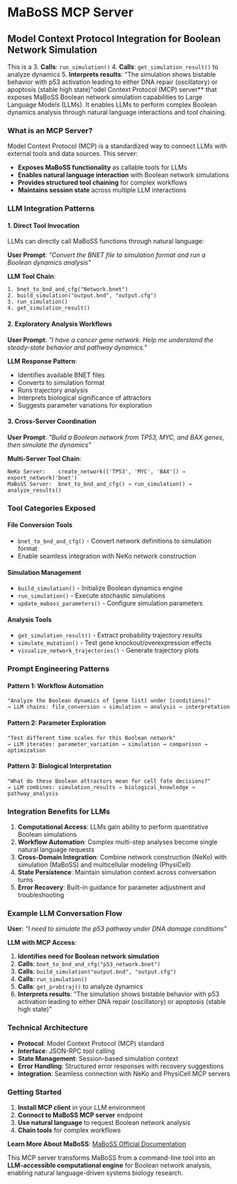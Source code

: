 # MaBoSS MCP Server
## Model Context Protocol Integration for Boolean Network Simulation

This is a 3. **Calls**: `run_simulation()`
4. **Calls**: `get_simulation_result()` to analyze dynamics
5. **Interprets results**: "The simulation shows bistable behavior with p53 activation leading to either DNA repair (oscillatory) or apoptosis (stable high state)"odel Context Protocol (MCP) server** that exposes MaBoSS Boolean network simulation capabilities to Large Language Models (LLMs). It enables LLMs to perform complex Boolean dynamics analysis through natural language interactions and tool chaining.

### What is an MCP Server?

Model Context Protocol (MCP) is a standardized way to connect LLMs with external tools and data sources. This server:

- **Exposes MaBoSS functionality** as callable tools for LLMs
- **Enables natural language interaction** with Boolean network simulations
- **Provides structured tool chaining** for complex workflows
- **Maintains session state** across multiple LLM interactions

### LLM Integration Patterns

#### 1. Direct Tool Invocation
LLMs can directly call MaBoSS functions through natural language:

**User Prompt**: *"Convert the BNET file to simulation format and run a Boolean dynamics analysis"*

**LLM Tool Chain**:
```
1. bnet_to_bnd_and_cfg("Network.bnet")
2. build_simulation("output.bnd", "output.cfg") 
3. run_simulation()
4. get_simulation_result()
```

#### 2. Exploratory Analysis Workflows
**User Prompt**: *"I have a cancer gene network. Help me understand the steady-state behavior and pathway dynamics."*

**LLM Response Pattern**:
- Identifies available BNET files
- Converts to simulation format
- Runs trajectory analysis
- Interprets biological significance of attractors
- Suggests parameter variations for exploration

#### 3. Cross-Server Coordination
**User Prompt**: *"Build a Boolean network from TP53, MYC, and BAX genes, then simulate the dynamics"*

**Multi-Server Tool Chain**:
```
NeKo Server:    create_network(['TP53', 'MYC', 'BAX']) → export_network('bnet')
MaBoSS Server:  bnet_to_bnd_and_cfg() → run_simulation() → analyze_results()
```

### Tool Categories Exposed

#### File Conversion Tools
- `bnet_to_bnd_and_cfg()` - Convert network definitions to simulation format
- Enable seamless integration with NeKo network construction

#### Simulation Management
- `build_simulation()` - Initialize Boolean dynamics engine
- `run_simulation()` - Execute stochastic simulations
- `update_maboss_parameters()` - Configure simulation parameters

#### Analysis Tools  
- `get_simulation_result()` - Extract probability trajectory results
- `simulate_mutation()` - Test gene knockout/overexpression effects
- `visualize_network_trajectories()` - Generate trajectory plots

### Prompt Engineering Patterns

#### Pattern 1: Workflow Automation
```
"Analyze the Boolean dynamics of [gene list] under [conditions]"
→ LLM chains: file_conversion → simulation → analysis → interpretation
```

#### Pattern 2: Parameter Exploration
```
"Test different time scales for this Boolean network"
→ LLM iterates: parameter_variation → simulation → comparison → optimization
```

#### Pattern 3: Biological Interpretation
```
"What do these Boolean attractors mean for cell fate decisions?"
→ LLM combines: simulation_results → biological_knowledge → pathway_analysis
```

### Integration Benefits for LLMs

1. **Computational Access**: LLMs gain ability to perform quantitative Boolean simulations
2. **Workflow Automation**: Complex multi-step analyses become single natural language requests
3. **Cross-Domain Integration**: Combine network construction (NeKo) with simulation (MaBoSS) and multicellular modeling (PhysiCell)
4. **State Persistence**: Maintain simulation context across conversation turns
5. **Error Recovery**: Built-in guidance for parameter adjustment and troubleshooting

### Example LLM Conversation Flow

**User**: *"I need to simulate the p53 pathway under DNA damage conditions"*

**LLM with MCP Access**:
1. **Identifies need for Boolean network simulation**
2. **Calls**: `bnet_to_bnd_and_cfg("p53_network.bnet")`
3. **Calls**: `build_simulation("output.bnd", "output.cfg")`
4. **Calls**: `run_simulation()`
5. **Calls**: `get_probtraj()` to analyze dynamics
6. **Interprets results**: "The simulation shows bistable behavior with p53 activation leading to either DNA repair (oscillatory) or apoptosis (stable high state)"

### Technical Architecture

- **Protocol**: Model Context Protocol (MCP) standard
- **Interface**: JSON-RPC tool calling
- **State Management**: Session-based simulation context
- **Error Handling**: Structured error responses with recovery suggestions
- **Integration**: Seamless connection with NeKo and PhysiCell MCP servers

### Getting Started

1. **Install MCP client** in your LLM environment
2. **Connect to MaBoSS MCP server** endpoint
3. **Use natural language** to request Boolean network analysis
4. **Chain tools** for complex workflows

**Learn More About MaBoSS**: [MaBoSS Official Documentation](https://maboss.curie.fr/)

This MCP server transforms MaBoSS from a command-line tool into an **LLM-accessible computational engine** for Boolean network analysis, enabling natural language-driven systems biology research.
